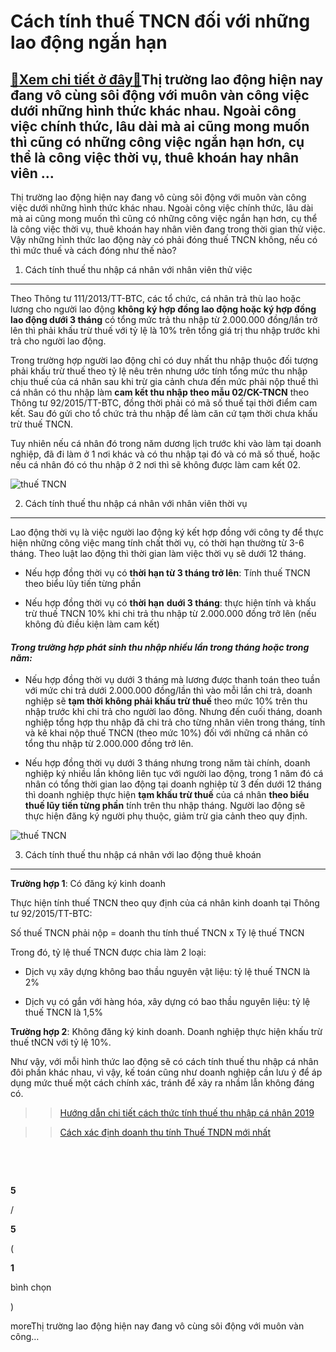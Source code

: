 Cách tính thuế TNCN đối với những lao động ngắn hạn
===================================================

[:gift:Xem chi tiết ở đây:gift:](https://hddtvn.com/cach-tinh-thue-tncn-doi-voi-nhung-lao-dong-ngan-han/)Thị trường lao động hiện nay đang vô cùng sôi động với muôn vàn công việc dưới những hình thức khác nhau. Ngoài công việc chính thức, lâu dài mà ai cũng mong muốn thì cũng có những công việc ngắn hạn hơn, cụ thể là công việc thời vụ, thuê khoán hay nhân viên …
--------------------------------------------------------------------------------------------------------------------------------------------------------------------------------------------------------------------------------------------------------------------

Thị trường lao động hiện nay đang vô cùng sôi động với muôn vàn công việc dưới những hình thức khác nhau. Ngoài công việc chính thức, lâu dài mà ai cũng mong muốn thì cũng có những công việc ngắn hạn hơn, cụ thể là công việc thời vụ, thuê khoán hay nhân viên đang trong thời gian thử việc. Vậy những hình thức lao động này có phải đóng thuế TNCN không, nếu có thì mức thuế và cách đóng như thế nào?


1. Cách tính thuế thu nhập cá nhân với nhân viên thử việc
---------------------------------------------------------


Theo Thông tư 111/2013/TT-BTC, các tổ chức, cá nhân trả thù lao hoặc lương cho người lao động **không ký hợp đồng lao động hoặc ký hợp đồng lao động dưới 3 tháng** có tổng mức trả thu nhập từ 2.000.000 đồng/lần trở lên thì phải khấu trừ thuế với tỷ lệ là 10% trên tổng giá trị thu nhập trước khi trả cho người lao động.


Trong trường hợp người lao động chỉ có duy nhất thu nhập thuộc đối tượng phải khấu trừ thuế theo tỷ lệ nêu trên nhưng ước tính tổng mức thu nhập chịu thuế của cá nhân sau khi trừ gia cảnh chưa đến mức phải nộp thuế thì cá nhân có thu nhập làm **cam kết thu nhập theo mẫu 02/CK-TNCN** theo Thông tư 92/2015/TT-BTC, đồng thời phải có mã số thuế tại thời điểm cam kết. Sau đó gửi cho tổ chức trả thu nhập để làm căn cứ tạm thời chưa khấu trừ thuế TNCN.


Tuy nhiên nếu cá nhân đó trong năm dương lịch trước khi vào làm tại doanh nghiệp, đã đi làm ở 1 nơi khác và có thu nhập tại đó và có mã số thuế, hoặc nếu cá nhân đó có thu nhập ở 2 nơi thì sẽ không được làm cam kết 02.


![thuế TNCN](https://hddtvn.com/wp-content/uploads/2021/01/piece-out-of-puzzle-income-tax-scaled.jpg "thuế TNCN")


2. Cách tính thuế thu nhập cá nhân với nhân viên thời vụ
--------------------------------------------------------


Lao động thời vụ là việc người lao động ký kết hợp đồng với công ty để thực hiện những công việc mang tính chất thời vụ, có thời hạn thường từ 3-6 tháng. Theo luật lao động thì thời gian làm việc thời vụ sẽ dưới 12 tháng.




* Nếu hợp đồng thời vụ có **thời hạn từ 3 tháng trở lên**: Tính thuế TNCN theo biểu lũy tiến từng phần

* Nếu hợp đồng thời vụ có **thời hạn** **duới 3 tháng**: thực hiện tính và khấu trừ thuế TNCN 10% khi chi trả thu nhập từ 2.000.000 đồng trở lên (nếu không đủ điều kiện làm cam kết)



#### *Trong trường hợp phát sinh thu nhập nhiều lần trong tháng hoặc trong năm:*




* Nếu hợp đồng thời vụ dưới 3 tháng mà lương được thanh toán theo tuần với mức chi trả dưới 2.000.000 đồng/lần thì vào mỗi lần chi trả, doanh nghiệp sẽ **tạm thời không phải khấu trừ thuế** theo mức 10% trên thu nhập trước khi chi trả cho người lao đông. Nhưng đến cuối tháng, doanh nghiệp tổng hợp thu nhập đã chi trả cho từng nhân viên trong tháng, tính và kê khai nộp thuế TNCN (theo mức 10%) đối với những cá nhân có tổng thu nhập từ 2.000.000 đồng trở lên.

* Nếu hợp đồng thời vụ dưới 3 tháng nhưng trong năm tài chính, doanh nghiệp ký nhiều lần không liên tục với người lao động, trong 1 năm đó cá nhân có tổng thời gian lao động tại doanh nghiệp từ 3 đến dưới 12 tháng thì doanh nghiệp thực hiện **tạm khấu trừ thuế** của cá nhân **theo biểu thuế lũy tiến từng phần** tính trên thu nhập tháng. Người lao động sẽ thực hiện đăng ký người phụ thuộc, giảm trừ gia cảnh theo quy định.



![thuế TNCN](https://hddtvn.com/wp-content/uploads/2021/01/IT.jpg "thuế TNCN")


3. Cách tính thuế thu nhập cá nhân với lao động thuê khoán
----------------------------------------------------------


**Trường hợp 1**: Có đăng ký kinh doanh


Thực hiện tính thuế TNCN theo quy định của cá nhân kinh doanh tại Thông tư 92/2015/TT-BTC:


Số thuế TNCN phải nộp = doanh thu tính thuế TNCN x Tỷ lệ thuế TNCN


Trong đó, tỷ lệ thuế TNCN được chia làm 2 loại:




* Dịch vụ xây dựng không bao thầu nguyên vật liệu: tỷ lệ thuế TNCN là 2%

* Dịch vụ có gắn với hàng hóa, xây dựng có bao thầu nguyên liệu: tỷ lệ thuế TNCN là 1,5%



**Trường hợp 2**: Không đăng ký kinh doanh. Doanh nghiệp thực hiện khấu trừ thuế tNCN với tỷ lệ 10%.


Như vậy, với mỗi hình thức lao động sẽ có cách tính thuế thu nhập cá nhân đôi phần khác nhau, vì vậy, kế toán cũng như doanh nghiệp cần lưu ý để áp dụng mức thuế một cách chính xác, tránh để xảy ra nhầm lẫn không đáng có.


>> [Hướng dẫn chi tiết cách thức tính thuế thu nhập cá nhân 2019](#)


>> [Cách xác định doanh thu tính Thuế TNDN mới nhất](#)


 


 








































**5**  

/  

**5**  

(  

**1**  

  

 bình chọn   

)


moreThị trường lao động hiện nay đang vô cùng sôi động với muôn vàn công…


